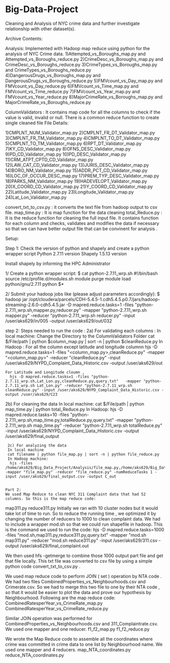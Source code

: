 # Big-Data-Project
Cleaning and Analysis of NYC crime data and further investigate relationship with other dataset(s).

Archive Contents:

Analysis: Implemented with Hadoop map reduce using python for the analysis of NYC Crime data.
  1)Attempted_vs_Boroughs_map.py and Attempted_vs_Boroughs_reduce.py
  2)CrimeDesc_vs_Boroughs_map.py and CrimeDesc_vs_Boroughs_reduce.py
  3)CrimeTypes_vs_Boroughs_map.py and CrimeTypes_vs_Boroughs_reduce.py
  4)DangerousDrugs_vs_Boroughs_map.py and DangerousDrugs_vs_Boroughs_reduce.py
  5)FMVcount_vs_Day_map.py and FMVcount_vs_Day_reduce.py
  6)FMVcount_vs_Time_map.py and FMVcount_vs_Time_reduce.py
  7)FMVcount_vs_Year_map.py and FMVcount_vs_Year_reduce.py
  8)MajorCrimeRate_vs_Boroughs_map.py and MajorCrimeRate_vs_Boroughs_reduce.py

ColumnValidators : It contains map code for all the columns to check if the value is valid, invalid or null. 
There is a common reduce function to create single cleaned file
File Details:

  1)CMPLNT_NUM_Validator_map.py
  2)CMPLNT_FR_DT_Validator_map.py
  3)CMPLNT_FR_TM_Validator_map.py
  4)CMPLNT_TO_DT_Validator_map.py
  5)CMPLNT_TO_TM_Validator_map.py
  6)RPT_DT_Validator_map.py
  7)KY_CD_Validator_map.py
  8)OFNS_DESC_Validator_map.py
  9)PD_CD_Validator_map.py
  10)PD_DESC_Validator_map.py
  11)CRM_ATPT_CPTD_CD_Validator_map.py
  12)LAW_CAT_CD_Validator_map.py
  13)JURIS_DESC_Validator_map.py
  14)BORO_NM_Validator_map.py
  15)ADDR_PCT_CD_Validator_map.py
  16)LOC_OF_OCCUR_DESC_map.py
  17)PREM_TYP_DESC_Validator_map.py
  18)PARKS_NM_Validator_map.py
  19)HADEVELOPT_Validator_map.py
  20)X_COORD_CD_Validator_map.py
  21)Y_COORD_CD_Validator_map.py
  22)Latitude_Validator_map.py
  23)Longitude_Validator_map.py
  24)Lat_Lon_Validator_map.py


convert_txt_to_csv.py : it converts the text file from hadoop output to csv file.
map_time.py : It is map function for the data cleaning
total_Reduce.py : It is the reduce function for cleaning the full input file. It contains function for each column and checks, validates                   and modifies the data if necessary so that we can have better output file that can be convinent for analysis .

Setup: 

Step 1: Check the version of python and shapely and create a python wrapper script
Python 2.7.11 version
Shapely 1.5.13 version

Install shapely by informing the HPC Administrator

1/ Create a python wrapper script:
$ cat python-2.7.11_wrp.sh
#!/bin/bash
source /etc/profile.d/modules.sh
module purge
module load python/gnu/2.7.11
python $*

2/ Submit your hadoop jobs like (please adjust parameters accordingly):
$ hadoop jar /opt/cloudera/parcels/CDH-5.4.5-1.cdh5.4.5.p0.7/jars/hadoop-streaming-2.6.0-cdh5.4.5.jar -D mapred.reduce.tasks=1 -files "python-2.7.11_wrp.sh,mapper.py,reducer.py"   -mapper "python-2.7.11_wrp.sh mapper.py" -reducer "python-2.7.11_wrp.sh reducer.py" -input /user/aks629/in/005 -output /user/aks629/out/032


step 2: Steps needed to run the code :
  2a) For validating each columns :
    In local machine: Change the Directory to the ColumnValidators Folder
      cat $/File/path | python $column_map.py | sort -n | python $cleanReduce.py
    In Hadoop :
    For all the column except latitude and longitude columnn
      hjs -D mapred.reduce.tasks=1 -files "<column_map.py>,cleanReduce.py"   -mapper "<column_map.py>" -reducer "cleanReduce.py" -input /user/aks629/NYPD_Complaint_Data_Historic.csv -output /user/aks629/out
 
    For Latitude and Longitude cloumn ,
      hjs -D mapred.reduce.tasks=1 -files "python-2.7.11_wrp.sh,Lat_Lon.py,cleanReduce.py,query.txt"   -mapper "python-2.7.11_wrp.sh Lat_Lon.py" -reducer "python-2.7.11_wrp.sh cleanReduce.py" -input /user/aks629/NYPD_Complaint_Data_Historic.csv -output /user/aks629/C23
 
  2b) For cleaning the data
    In local machine:
    cat $/File/path | python map_time.py | python total_Reduce.py
    In Hadoop:
     hjs -D mapred.reduce.tasks=10 -files "python-2.7.11_wrp.sh,map_time.py,totalReduce.py,query.txt"   -mapper "python-2.7.11_wrp.sh map_time.py" -reducer "python-2.7.11_wrp.sh totalReduce.py" -input /user/aks629/NYPD_Complaint_Data_Historic.csv -output /user/aks629/final_output
     
     2c) For analyzing the data
     In local machine
     cat filename | python file_map.py | sort -n | python file_reduce.py
     In Hadoop machine:
      hjs -files /home/aks629/Big_Data_Project/Analysis/file_map.py,/home/aks629/Big_Data_Project/Analysis/file_reduce.py -mapper "file_map.py" -reducer "file_reduce.py" -numReduceTasks 1 -input /user/aks629/final_output.csv -output C_out
     
    
    Part 2:
    We used Map Reduce to clean NYC 311 Complaint data that had 52 columns. So this is the map reduce code:
map311.py
reduce311.py
Initially we ran with 10 cluster nodes but it would take lot of time to run. So to reduce the running time , we optimized it by changing the number of reducers to 1000 to clean complaint data. We had to include a wrapper mod.sh  so that we could run shapefile in hadoop. 
This is the command we used to run the code:
hjs -D mapred.reduce.tasks=1000 -files "mod.sh,map311.py,reduce311.py,query.txt"  -mapper "mod.sh map311.py" -reducer "mod.sh reduce311.py" -input /user/aks629/311.csv -output /user/aks629/final_complaint.out

We then used hfs -getmerge to combine those 1000 output part file and get that file locally. This txt file was converted to csv file by using a simple python code  convert_txt_to_csv.py . 

We used map reduce code to perform JOIN ( set ) operation by NTA code . We had two files CombinedProperties_vs_Neighbourhoods.csv and Crimerate.csv. So we had to merge this two file to one by their NTA code , so that it would be easier to plot the data and prove our hypothesis by Neighbourhood. Following are the map reduce code:
CombinedRatesperYear_vs_CrimeRate_map.py
CombinedRatesperYear_vs_CrimeRate_reduce.py

Similar JOIN operation was performed for CombinedProperties_vs_Neighbourhoods.csv and 311_Complaintrate.csv. We used one mapper and one reducer.
f1_f2_map.py
f1_f2_reduce.py


We wrote the Map Reduce code to assemble all the coordinates where crime was committed in crime data to one list by Neighbourhood name. We used one mapper and 4 reducers.
map_NTA_coordinates.py
reduce_NTA_coordinates.py

